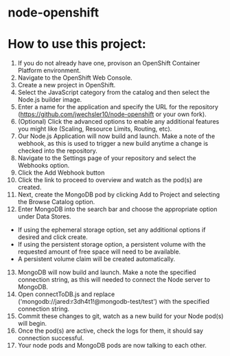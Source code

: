 # node-openshift

# How to use this project:
1. If you do not already have one, provison an OpenShift Container Platform environment.
2. Navigate to the OpenShift Web Console.
3. Create a new project in OpenShift.
4. Select the JavaScript category from the catalog and then select the Node.js builder image.
5. Enter a name for the application and specify the URL for the repository (https://github.com/jwechsler10/node-openshift or your own fork).
6. (Optional) Click the advanced options to enable any additional features you might like (Scaling, Resource Limits, Routing, etc).
7. Our Node.js Application will now build and launch. Make a note of the webhook, as this is used to trigger a new build anytime a change is checked into the repository.
8. Navigate to the Settings page of your repository and select the Webhooks option.
9. Click the Add Webhook button 
10. Click the link to proceed to overview and watch as the pod(s) are created.
11. Next, create the MongoDB pod by clicking Add to Project and selecting the Browse Catalog option.
12. Enter MongoDB into the search bar and choose the appropriate option under Data Stores.
  * If using the ephemeral storage option, set any additional options if desired and click create.
  * If using the persistent storage option, a persistent volume with the requested amount of free space will need to be available.
  * A persistent volume claim will be created automatically.
13. MongoDB will now build and launch. Make a note the specified connection string, as this will needed to connect the Node server to MongoDB.
14. Open connectToDB.js and replace ('mongodb://jared:r3dh4t1!@mongodb-test/test') with the specified connection string.
15. Commit these changes to git, watch as a new build for your Node pod(s) will begin. 
16. Once the pod(s) are active, check the logs for them, it should say connection successful.
17. Your node pods and MongoDB pods are now talking to each other.
